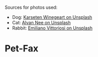 Sources for photos used: 

- Dog: [Karseten Winegeart on Unsplash](https://unsplash.com/photos/5PVXkqt2s9k)
- Cat: [Alvan Nee on Unsplash](https://unsplash.com/photos/ZCHj_2lJP00)
- Rabbit: [Emiliano Vittoriosi on Unsplash](https://unsplash.com/photos/3FSBkX4yG80)
# Pet-Fax
